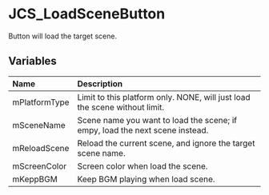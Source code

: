 # JCS_LoadSceneButton

Button will load the target scene.

## Variables

| Name          | Description                                                                  |
|:--------------|:-----------------------------------------------------------------------------|
| mPlatformType | Limit to this platform only. NONE, will just load the scene without limit.   |
| mSceneName    | Scene name you want to load the scene; if empy, load the next scene instead. |
| mReloadScene  | Reload the current scene, and ignore the target scene name.                  |
| mScreenColor  | Screen color when load the scene.                                            |
| mKeppBGM      | Keep BGM playing when load scene.                                            |
